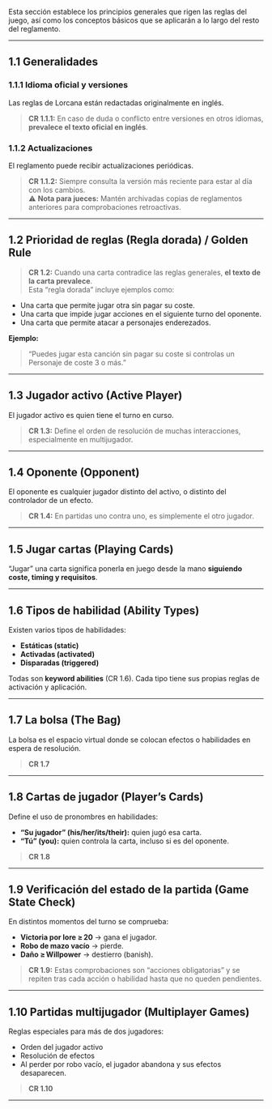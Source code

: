 Esta sección establece los principios generales que rigen las reglas del juego, así como los conceptos básicos que se aplicarán a lo largo del resto del reglamento.

---

## 1.1 Generalidades

### 1.1.1 Idioma oficial y versiones  
Las reglas de Lorcana están redactadas originalmente en inglés.  
> **CR 1.1.1:** En caso de duda o conflicto entre versiones en otros idiomas, **prevalece el texto oficial en inglés**.

### 1.1.2 Actualizaciones  
El reglamento puede recibir actualizaciones periódicas.  
> **CR 1.1.2:** Siempre consulta la versión más reciente para estar al día con los cambios.  
> ⚠️ **Nota para jueces:** Mantén archivadas copias de reglamentos anteriores para comprobaciones retroactivas.

---

## 1.2 Prioridad de reglas (Regla dorada) / Golden Rule

> **CR 1.2:** Cuando una carta contradice las reglas generales, **el texto de la carta prevalece**.  
Esta “regla dorada” incluye ejemplos como:  
- Una carta que permite jugar otra sin pagar su coste.  
- Una carta que impide jugar acciones en el siguiente turno del oponente.  
- Una carta que permite atacar a personajes enderezados.

**Ejemplo:**  
> “Puedes jugar esta canción sin pagar su coste si controlas un Personaje de coste 3 o más.”

---

## 1.3 Jugador activo (Active Player)

El jugador activo es quien tiene el turno en curso.  
> **CR 1.3:** Define el orden de resolución de muchas interacciones, especialmente en multijugador.

---

## 1.4 Oponente (Opponent)

El oponente es cualquier jugador distinto del activo, o distinto del controlador de un efecto.  
> **CR 1.4:** En partidas uno contra uno, es simplemente el otro jugador.

---

## 1.5 Jugar cartas (Playing Cards)

“Jugar” una carta significa ponerla en juego desde la mano **siguiendo coste, timing y requisitos**.

---

## 1.6 Tipos de habilidad (Ability Types)

Existen varios tipos de habilidades:  
- **Estáticas (static)**  
- **Activadas (activated)**  
- **Disparadas (triggered)**  

Todas son **keyword abilities** (CR 1.6). Cada tipo tiene sus propias reglas de activación y aplicación.

---

## 1.7 La bolsa (The Bag)

La bolsa es el espacio virtual donde se colocan efectos o habilidades en espera de resolución.  
> **CR 1.7**

---

## 1.8 Cartas de jugador (Player’s Cards)

Define el uso de pronombres en habilidades:  
- **“Su jugador” (his/her/its/their):** quien jugó esa carta.  
- **“Tú” (you):** quien controla la carta, incluso si es del oponente.  
> **CR 1.8**

---

## 1.9 Verificación del estado de la partida (Game State Check)

En distintos momentos del turno se comprueba:  
- **Victoria por lore ≥ 20** → gana el jugador.  
- **Robo de mazo vacío** → pierde.  
- **Daño ≥ Willpower** → destierro (banish).  

> **CR 1.9:** Estas comprobaciones son “acciones obligatorias” y se repiten tras cada acción o habilidad hasta que no queden pendientes.

---

## 1.10 Partidas multijugador (Multiplayer Games)

Reglas especiales para más de dos jugadores:  
- Orden del jugador activo  
- Resolución de efectos  
- Al perder por robo vacío, el jugador abandona y sus efectos desaparecen.  
> **CR 1.10**

---
 

